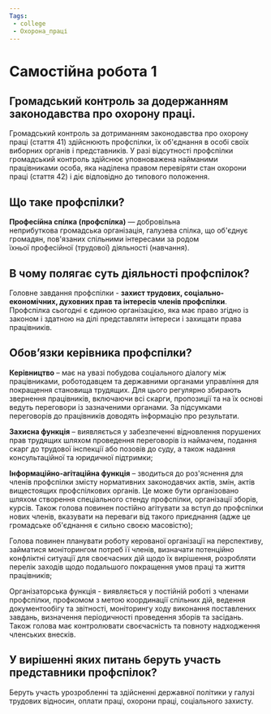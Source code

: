 ```yaml
---
Tags:
 - college
 - Охорона_праці
---
```


# Самостійна робота 1

## Громадський контроль за додержанням законодавства про охорону праці.
Громадський контроль за дотриманням законодавства про охорону
праці (стаття 41) здійснюють профспілки, їх об'єднання в особі своїх
виборних органів і представників. У разі відсутності профспілки
громадський контроль здійснює уповноважена найманими працівниками
особа, яка наділена правом перевіряти стан охорони праці (стаття 42) і діє
відповідно до типового положення.

## Що таке профспілки?
**Професі́йна спі́лка (профспі́лка)** — добровільна неприбуткова громадська організація, галузева спілка, що об'єднує громадян, пов'язаних спільними інтересами за родом їхньої професійної (трудової) діяльності (навчання).

## В чому полягає суть діяльності профспілок?
Головне завдання профспілки - **захист трудових, соціально-економічних, духовних прав та інтересів членів профспілки**. Профспілка сьогодні є єдиною організацією, яка має право згідно із законом і здатною на ділі представляти інтереси і захищати права працівників.

## Обов’язки керівника профспілки?
**Керівництво** – має на увазі побудова соціального діалогу між працівниками, роботодавцем та державними органами управління для покращення становища трудящих. Для цього регулярно збирають звернення працівників, включаючи всі скарги, пропозиції та на їх основі ведуть переговори із зазначеними органами. За підсумками переговорів до працівників доводять інформацію про результати.

**Захисна функція** – виявляється у забезпеченні відновлення порушених прав трудящих шляхом проведення переговорів із наймачем, подання скарг до трудової інспекції або позовів до суду, а також надання консультаційної та юридичної підтримки;

**Інформаційно-агітаційна функція** – зводиться до роз'яснення для членів профспілки змісту нормативних законодавчих актів, змін, актів вищестоящих профспілкових органів. Це може бути організовано шляхом створення спеціального стенду профспілки, організації зборів, курсів. Також голова повинен постійно агітувати за вступ до профспілки нових членів, вказувати на переваги від такого приєднання (адже це громадське об'єднання є сильно своєю масовістю);

Голова повинен планувати роботу керованої організації на перспективу, займатися моніторингом потреб її членів, визначати потенційно конфліктні ситуації для своєчасних дій щодо їх вирішення, розробляти перелік заходів щодо подальшого покращення умов праці та життя працівників;

Організаторська функція - виявляється у постійній роботі з членами профспілки, профкомом з метою координації спільних дій, ведення документообігу та звітності, моніторингу ходу виконання поставлених завдань, визначення періодичності проведення зборів та засідань. Також голова має контролювати своєчасність та повноту надходження членських внесків.

## У вирішенні яких питань беруть участь представники профспілок?
Беруть участь урозробленні та здійсненні державної політики у галузі трудових відносин, оплати праці, охорони праці, соціального захисту.